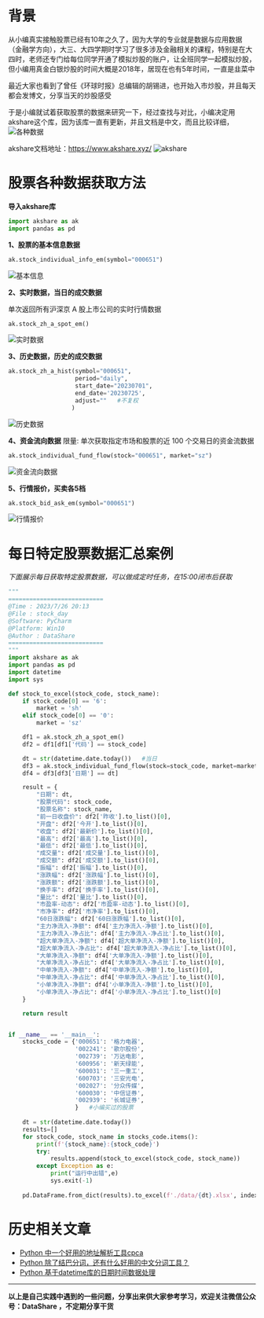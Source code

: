 # 背景
从小编真实接触股票已经有10年之久了，因为大学的专业就是数据与应用数据（金融学方向），大三、大四学期时学习了很多涉及金融相关的课程，特别是在大四时，老师还专门给每位同学开通了模拟炒股的账户，让全班同学一起模拟炒股，但小编用真金白银炒股的时间大概是2018年，居现在也有5年时间，一直是韭菜中

最近大家也看到了曾任《环球时报》总编辑的胡锡进，也开始入市炒股，并且每天都会发博文，分享当天的炒股感受

于是小编就试着获取股票的数据来研究一下，经过查找与对比，小编决定用akshare这个库，因为该库一直有更新，并且文档是中文，而且比较详细，
![各种数据](./images/6641583-5103c17b8883b40c.png)


akshare文档地址：https://www.akshare.xyz/
![akshare](./images/6641583-0d92b578a148d298.png)


# 股票各种数据获取方法
**导入akshare库**
```python
import akshare as ak
import pandas as pd
```
**1、股票的基本信息数据**
```python
ak.stock_individual_info_em(symbol="000651")
```
![基本信息](./images/6641583-a6c61892d8aabeeb.png)

**2、实时数据，当日的成交数据**

单次返回所有沪深京 A 股上市公司的实时行情数据
```python
ak.stock_zh_a_spot_em()   
```
![实时数据](./images/6641583-09c00f61ab79e4c1.png)

**3、历史数据，历史的成交数据**
```python
ak.stock_zh_a_hist(symbol="000651", 
                   period="daily", 
                   start_date="20230701", 
                   end_date='20230725', 
                   adjust=""   #不复权
                  )  
```
![历史数据](./images/6641583-181c138eba4dd376.png)

**4、资金流向数据**
限量: 单次获取指定市场和股票的近 100 个交易日的资金流数据
```python
ak.stock_individual_fund_flow(stock="000651", market="sz")
```
![资金流向数据](./images/6641583-e529dee4a2af3e57.png)

**5、行情报价，买卖各5档**
```python
ak.stock_bid_ask_em(symbol="000651")
```
![行情报价](./images/6641583-ed81a523264f870b.png)

# 每日特定股票数据汇总案例
*下面展示每日获取特定股票数据，可以做成定时任务，在15:00闭市后获取*
```python
"""
===========================
@Time : 2023/7/26 20:13
@File : stock_day
@Software: PyCharm
@Platform: Win10
@Author : DataShare
===========================
"""
import akshare as ak
import pandas as pd
import datetime
import sys

def stock_to_excel(stock_code, stock_name):
    if stock_code[0] == '6':
        market = 'sh'
    elif stock_code[0] == '0':
        market = 'sz'

    df1 = ak.stock_zh_a_spot_em()
    df2 = df1[df1['代码'] == stock_code]

    dt = str(datetime.date.today())   #当日
    df3 = ak.stock_individual_fund_flow(stock=stock_code, market=market) #在15:00之后获取
    df4 = df3[df3['日期'] == dt]

    result = {
        "日期": dt,
        "股票代码": stock_code,
        "股票名称": stock_name,
        "前一日收盘价": df2['昨收'].to_list()[0],
        "开盘": df2['今开'].to_list()[0],
        "收盘": df2['最新价'].to_list()[0],
        "最高": df2['最高'].to_list()[0],
        "最低": df2['最低'].to_list()[0],
        "成交量": df2['成交量'].to_list()[0],
        "成交额": df2['成交额'].to_list()[0],
        "振幅": df2['振幅'].to_list()[0],
        "涨跌幅": df2['涨跌幅'].to_list()[0],
        "涨跌额": df2['涨跌额'].to_list()[0],
        "换手率": df2['换手率'].to_list()[0],
        "量比": df2['量比'].to_list()[0],
        "市盈率-动态": df2['市盈率-动态'].to_list()[0],
        "市净率": df2['市净率'].to_list()[0],
        "60日涨跌幅": df2['60日涨跌幅'].to_list()[0],
        "主力净流入-净额": df4['主力净流入-净额'].to_list()[0],
        "主力净流入-净占比": df4['主力净流入-净占比'].to_list()[0],
        "超大单净流入-净额": df4['超大单净流入-净额'].to_list()[0],
        "超大单净流入-净占比": df4['超大单净流入-净占比'].to_list()[0],
        "大单净流入-净额": df4['大单净流入-净额'].to_list()[0],
        "大单净流入-净占比": df4['大单净流入-净占比'].to_list()[0],
        "中单净流入-净额": df4['中单净流入-净额'].to_list()[0],
        "中单净流入-净占比": df4['中单净流入-净占比'].to_list()[0],
        "小单净流入-净额": df4['小单净流入-净额'].to_list()[0],
        "小单净流入-净占比": df4['小单净流入-净占比'].to_list()[0]
    }

    return result


if __name__ == '__main__':
    stocks_code = {'000651': '格力电器',
                   '002241': '歌尔股份',
                   '002739': '万达电影',
                   '600956': '新天绿能',
                   '600031': '三一重工',
                   '600703': '三安光电',
                   '002027': '分众传媒',
                   '600030': '中信证券',
                   '002939': '长城证券',
                   }   #小编买过的股票
    
    dt = str(datetime.date.today())
    results=[]
    for stock_code, stock_name in stocks_code.items():
        print(f'{stock_name}:{stock_code}')
        try:
            results.append(stock_to_excel(stock_code, stock_name))
        except Exception as e:
            print("运行中出错",e)
            sys.exit(-1)
    
    pd.DataFrame.from_dict(results).to_excel(f'./data/{dt}.xlsx', index=False)

```
# 历史相关文章
- [Python 中一个好用的地址解析工具cpca](../Python基础库/Python-中一个好用的地址解析工具cpca（chinese_province_city_area_mapper）.md)
- [Python 除了结巴分词，还有什么好用的中文分词工具？](../NLP/Python-除了结巴分词，还有什么好用的中文分词工具？.md)
- [Python 基于datetime库的日期时间数据处理](../Python数据处理/Python-基于datetime库的日期时间数据处理.md)

**************************************************************************
**以上是自己实践中遇到的一些问题，分享出来供大家参考学习，欢迎关注微信公众号：DataShare ，不定期分享干货**

